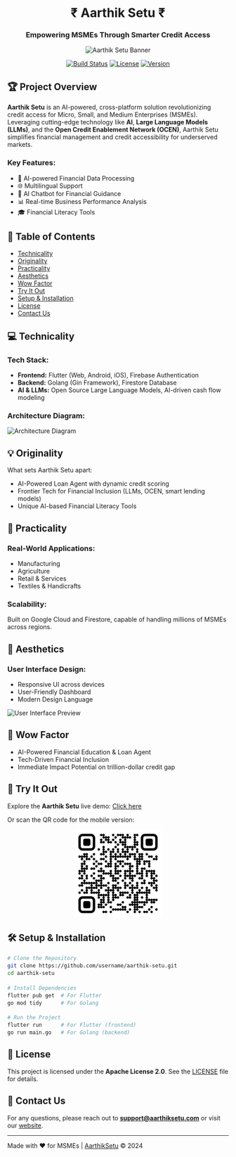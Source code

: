 <div align="center">
<h1>₹ Aarthik Setu ₹</h1>
  <h3>Empowering MSMEs Through Smarter Credit Access</h3>

![Aarthik Setu Banner](https://aarthik-setu.web.app/images/banner.png)

[![Build Status](https://img.shields.io/travis/username/aarthik-setu.svg)](https://travis-ci.org/username/aarthik-setu)
[![License](https://img.shields.io/badge/license-Apache%202.0-blue.svg)](https://github.com/HareNTortoise/Aarthik-Setu/blob/main/LICENSE)
[![Version](https://img.shields.io/badge/version-1.0.0-green.svg)](https://github.com/username/aarthik-setu/releases)
</div>

## 🏆 Project Overview

**Aarthik Setu** is an AI-powered, cross-platform solution revolutionizing credit access for Micro, Small, and Medium Enterprises (MSMEs). Leveraging cutting-edge technology like **AI**, **Large Language Models (LLMs)**, and the **Open Credit Enablement Network (OCEN)**, Aarthik Setu simplifies financial management and credit accessibility for underserved markets.

### Key Features:
- 🤖 AI-powered Financial Data Processing
- 🌐 Multilingual Support
- 💬 AI Chatbot for Financial Guidance
- 📊 Real-time Business Performance Analysis
- 🎓 Financial Literacy Tools

## 📑 Table of Contents

- [Technicality](#-technicality)
- [Originality](#-originality)
- [Practicality](#-practicality)
- [Aesthetics](#-aesthetics)
- [Wow Factor](#-wow-factor)
- [Try It Out](#-try-it-out)
- [Setup & Installation](#️-setup--installation)
- [License](#-license)
- [Contact Us](#-contact-us)

## 💻 Technicality

### Tech Stack:

- **Frontend:** Flutter (Web, Android, iOS), Firebase Authentication
- **Backend:** Golang (Gin Framework), Firestore Database
- **AI & LLMs:** Open Source Large Language Models, AI-driven cash flow modeling

### Architecture Diagram:

![Architecture Diagram](https://aarthik-setu.web.app/images/architecture.png)

## 💡 Originality

What sets Aarthik Setu apart:
- AI-Powered Loan Agent with dynamic credit scoring
- Frontier Tech for Financial Inclusion (LLMs, OCEN, smart lending models)
- Unique AI-based Financial Literacy Tools

## 🔨 Practicality

### Real-World Applications:
- Manufacturing
- Agriculture
- Retail & Services
- Textiles & Handicrafts

### Scalability:
Built on Google Cloud and Firestore, capable of handling millions of MSMEs across regions.

## 🎨 Aesthetics

### User Interface Design:
- Responsive UI across devices
- User-Friendly Dashboard
- Modern Design Language

![User Interface Preview](https://aarthik-setu.web.app/images/ui-preview.png)

## 🤯 Wow Factor

- AI-Powered Financial Education & Loan Agent
- Tech-Driven Financial Inclusion
- Immediate Impact Potential on trillion-dollar credit gap

## 📱 Try It Out

Explore the **Aarthik Setu** live demo: [Click here](https://aarthik-setu.web.app/)

Or scan the QR code for the mobile version:

<p align="center">
  <img src="https://github.com/HareNTortoise/Aarthik-Setu/raw/main/AarthikSetu.png" alt="QR Code" width="200" height="200">
</p>

## 🛠️ Setup & Installation

```bash
# Clone the Repository
git clone https://github.com/username/aarthik-setu.git
cd aarthik-setu

# Install Dependencies
flutter pub get  # For Flutter
go mod tidy      # For Golang

# Run the Project
flutter run      # For Flutter (frontend)
go run main.go   # For Golang (backend)
```

## 📝 License

This project is licensed under the **Apache License 2.0**. See the [LICENSE](https://github.com/HareNTortoise/Aarthik-Setu/blob/main/LICENSE) file for details.

## 💬 Contact Us

For any questions, please reach out to **support@aarthiksetu.com** or visit our [website](https://aarthik-setu.web.app).

---

Made with ❤️ for MSMEs | [AarthikSetu](https://aarthik-setu.web.app) © 2024
